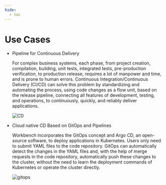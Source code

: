 ```yaml
---
hide:
  - toc
---
```


# Use Cases

- Pipeline for Continuous Delivery

    For complex business systems, each phase, from project creation, compilation, building, unit tests, integrated tests, pre-production verification, to production release, requires a lot of manpower and time, and is prone to human errors. Continuous Integration/Continuous Delivery (CI/CD) can solve this problem by standardizing and automating the process, using code changes as a flow unit, based on the release pipeline, connecting all features of development, testing, and operations, to continuously, quickly, and reliably deliver applications.

    ![CD](https://docs.daocloud.io/daocloud-docs-images/docs/en/docs/amamba/images/scenarios01.png)

- Cloud native CD Based on GitOps and Pipelines

    Workbench incorporates the GitOps concept and Argo CD, an open-source software, to deploy applications in Kubernetes.
    Users only need to submit YAML files to the code repository. GitOps can automatically detect the changes in the YAML files and, with the help of merge requests in the code repository, automatically push these changes to the cluster, without the need to learn the deployment commands of Kubernetes or operate the cluster directly.

    ![gitops](https://docs.daocloud.io/daocloud-docs-images/docs/en/docs/amamba/images/scenarios02.png)
